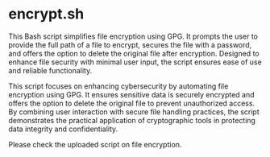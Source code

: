 # encrypt.sh
This Bash script simplifies file encryption using GPG. It prompts the user to provide the full path of a file to encrypt, secures the file with a password, and offers the option to delete the original file after encryption. Designed to enhance file security with minimal user input, the script ensures ease of use and reliable functionality.

This script focuses on enhancing cybersecurity by automating file encryption using GPG. It ensures sensitive data is securely encrypted and offers the option to delete the original file to prevent unauthorized access. By combining user interaction with secure file handling practices, the script demonstrates the practical application of cryptographic tools in protecting data integrity and confidentiality.


Please check the uploaded script on file encryption. 
